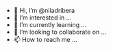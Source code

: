 - 👋 Hi, I’m @niladribera
- 👀 I’m interested in ...
- 🌱 I’m currently learning ...
- 💞️ I’m looking to collaborate on ...
- 📫 How to reach me ...

<!---
niladribera/niladribera is a ✨ special ✨ repository because its `README.md` (this file) appears on your GitHub profile.
You can click the Preview link to take a look at your changes.
--->
